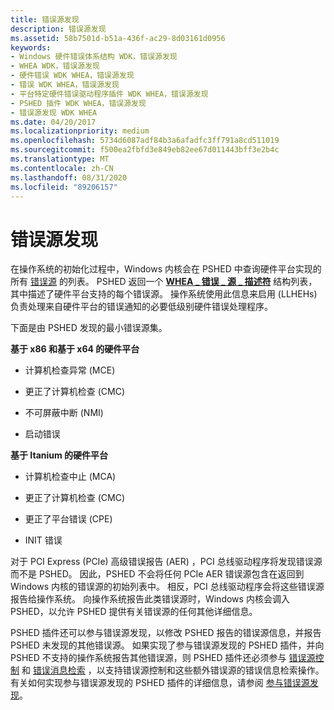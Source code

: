 ```yaml
---
title: 错误源发现
description: 错误源发现
ms.assetid: 58b7501d-b51a-436f-ac29-8d03161d0956
keywords:
- Windows 硬件错误体系结构 WDK，错误源发现
- WHEA WDK，错误源发现
- 硬件错误 WDK WHEA，错误源发现
- 错误 WDK WHEA，错误源发现
- 平台特定硬件错误驱动程序插件 WDK WHEA，错误源发现
- PSHED 插件 WDK WHEA，错误源发现
- 错误源发现 WDK WHEA
ms.date: 04/20/2017
ms.localizationpriority: medium
ms.openlocfilehash: 5734d6087adf84b3a6afadfc3ff791a8cd511019
ms.sourcegitcommit: f500ea2fbfd3e849eb82ee67d011443bff3e2b4c
ms.translationtype: MT
ms.contentlocale: zh-CN
ms.lasthandoff: 08/31/2020
ms.locfileid: "89206157"
---
```

# <a name="error-source-discovery"></a>错误源发现


在操作系统的初始化过程中，Windows 内核会在 PSHED 中查询硬件平台实现的所有 [错误源](hardware-errors-and-error-sources.md) 的列表。 PSHED 返回一个 [**WHEA \_ 错误 \_ 源 \_ 描述符**](/windows-hardware/drivers/ddi/ntddk/ns-ntddk-_whea_error_source_descriptor) 结构列表，其中描述了硬件平台支持的每个错误源。 操作系统使用此信息来启用 (LLHEHs) 负责处理来自硬件平台的错误通知的必要低级别硬件错误处理程序。

下面是由 PSHED 发现的最小错误源集。

<a href="" id="x86-based-and-x64-based-hardware-platforms"></a>**基于 x86 和基于 x64 的硬件平台**  
-   计算机检查异常 (MCE) 

-   更正了计算机检查 (CMC) 

-   不可屏蔽中断 (NMI) 

-   启动错误

<a href="" id="itanium-based-hardware-platforms"></a>**基于 Itanium 的硬件平台**  
-   计算机检查中止 (MCA) 

-   更正了计算机检查 (CMC) 

-   更正了平台错误 (CPE) 

-   INIT 错误

对于 PCI Express (PCIe) 高级错误报告 (AER) ，PCI 总线驱动程序将发现错误源而不是 PSHED。 因此，PSHED 不会将任何 PCIe AER 错误源包含在返回到 Windows 内核的错误源的初始列表中。 相反，PCI 总线驱动程序会将这些错误源报告给操作系统。 向操作系统报告此类错误源时，Windows 内核会调入 PSHED，以允许 PSHED 提供有关错误源的任何其他详细信息。

PSHED 插件还可以参与错误源发现，以修改 PSHED 报告的错误源信息，并报告 PSHED 未发现的其他错误源。 如果实现了参与错误源发现的 PSHED 插件，并向 PSHED 不支持的操作系统报告其他错误源，则 PSHED 插件还必须参与 [错误源控制](error-source-control.md) 和 [错误消息检索](error-information-retrieval.md) ，以支持错误源控制和这些额外错误源的错误信息检索操作。 有关如何实现参与错误源发现的 PSHED 插件的详细信息，请参阅 [参与错误源发现](participating-in-error-source-discovery.md)。

 

